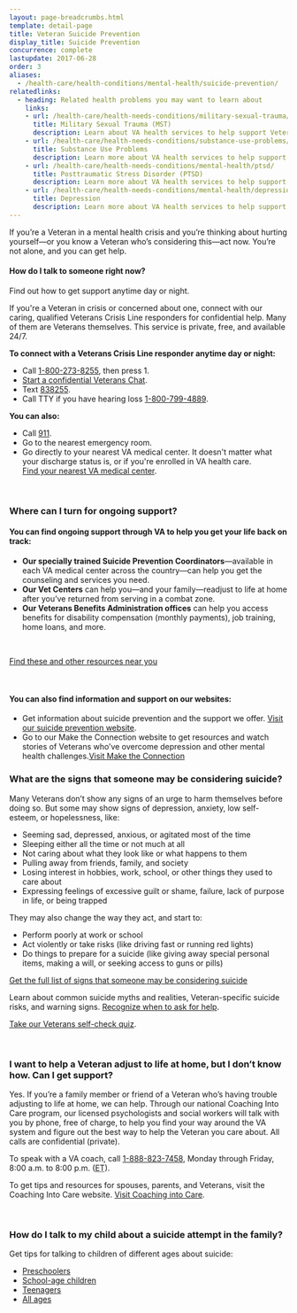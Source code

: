 ```yaml
---
layout: page-breadcrumbs.html
template: detail-page
title: Veteran Suicide Prevention
display_title: Suicide Prevention
concurrence: complete
lastupdate: 2017-06-28
order: 3
aliases:
  - /health-care/health-conditions/mental-health/suicide-prevention/
relatedlinks:
  - heading: Related health problems you may want to learn about
    links:
    - url: /health-care/health-needs-conditions/military-sexual-trauma/
      title: Military Sexual Trauma (MST)
      description: Learn about VA health services to help support Veterans dealing with issues related to military sexual trauma.
    - url: /health-care/health-needs-conditions/substance-use-problems/
      title: Substance Use Problems
      description: Learn more about VA health services to help support Veterans with substance use problems.
    - url: /health-care/health-needs-conditions/mental-health/ptsd/
      title: Posttraumatic Stress Disorder (PTSD)
      description: Learn more about VA health services to help support Veterans with PTSD.
    - url: /health-care/health-needs-conditions/mental-health/depression/
      title: Depression
      description: Learn more about VA health services to help support Veterans with depression.
---
```


<div class="va-introtext">

If you’re a Veteran in a mental health crisis and you’re thinking about hurting yourself—or you know a Veteran who’s considering this—act now. You’re not alone, and you can get help.

</div>

<div class="usa-alert usa-alert-warning">
  <div class="usa-alert-body">
	<h4 class="usa-alert-title">How do I talk to someone right now?</h4>
	<a id="crisis-expander-link">Find out how to get support anytime day or night.</a></h4>
	<div id="crisis-expander-content" class="expander-content expander-content-closed">
	  <div class="expander-content-inner usa-alert-text">
	    <p>If you're a Veteran in crisis or concerned about one, connect with our caring, qualified Veterans Crisis Line responders for confidential help. Many of them are Veterans themselves. This service is private, free, and available 24/7.</p>
	    <p><strong>To connect with a Veterans Crisis Line responder anytime day or night:</strong></p>
	    <ul>
              <li>Call <a href="tel:+1-800-273-8255">1-800-273-8255</a>, then press 1.</li>
	      <li><a href="https://www.veteranscrisisline.net/ChatTermsOfService.aspx?account=Veterans%20Chat/" class="no-external-icon">Start a confidential Veterans Chat</a>.</li>
  	      <li>Text <a href="sms:838255">838255</a>.</li>
		    <li>Call TTY if you have hearing loss <a href="tel:+1-800-799-4889">1-800-799-4889</a>.</li>
            </ul>
     	    <p><strong>You can also:</strong></p>
            <ul>
              <li>Call <a href="tel:911">911</a>.</li>
	      <li>Go to the nearest emergency room.</li>
		    <li>Go directly to your nearest VA medical center. It doesn't matter what your discharge status is, or if you're enrolled in VA health care.<br>
			    <a href="/find-locations/?facilityType=health">Find your nearest VA medical center</a>.</li>
	    </ul>
	  </div>
  	</div>
      </div>
    </div>

<br>

<div class="feature" markdown=“1”>

### Where can I turn for ongoing support?

#### You can find ongoing support through VA to help you get your life back on track:

- **Our specially trained Suicide Prevention Coordinators**—available in each VA medical center across the country—can help you get the counseling and services you need.
- **Our Vet Centers** can help you—and your family—readjust to life at home after you’ve returned from serving in a combat zone.
- **Our Veterans Benefits Administration offices** can help you access benefits for disability compensation (monthly payments), job training, home loans, and more.

<br>

<a href="https://www.veteranscrisisline.net/GetHelp/ResourceLocator.aspx" class="no-external-icon">Find these and other resources near you</a>

<br>

#### You can also find information and support on our websites:

- Get information about suicide prevention and the support we offer. [Visit our suicide prevention website](https://www.mentalhealth.va.gov/MENTALHEALTH/suicide_prevention/index.asp).
- Go to our Make the Connection website to get resources and watch stories of Veterans who’ve overcome depression and other mental health challenges.<a href="http://maketheconnection.net/" class="no-external-icon">Visit Make the Connection</a>

</div>

### What are the signs that someone may be considering suicide?

Many Veterans don’t show any signs of an urge to harm themselves before doing so. But some may show signs of depression, anxiety, low self-esteem, or hopelessness, like:

- Seeming sad, depressed, anxious, or agitated most of the time
- Sleeping either all the time or not much at all
- Not caring about what they look like or what happens to them
- Pulling away from friends, family, and society
- Losing interest in hobbies, work, school, or other things they used to care about
- Expressing feelings of excessive guilt or shame, failure, lack of purpose in life, or being trapped

They may also change the way they act, and start to:

- Perform poorly at work or school
- Act violently or take risks (like driving fast or running red lights)
- Do things to prepare for a suicide (like giving away special personal items, making a will, or seeking access to guns or pills)

<a href="https://www.veteranscrisisline.net/SignsOfCrisis/Identifying.aspx" class="no-external-icon">
Get the full list of signs that someone may be considering suicide
</a>

Learn about common suicide myths and realities, Veteran-specific suicide risks, and warning signs. [Recognize when to ask for help](https://www.mentalhealth.va.gov/suicide_prevention/whentoaskforhelp.asp).

[Take our Veterans self-check quiz](https://www.vetselfcheck.org/Welcome.cfm).

<br>

### I want to help a Veteran adjust to life at home, but I don’t know how. Can I get support?

Yes. If you’re a family member or friend of a Veteran who’s having trouble adjusting to life at home, we can help. Through our national Coaching Into Care program, our licensed psychologists and social workers will talk with you by phone, free of charge, to help you find your way around the VA system and figure out the best way to help the Veteran you care about. All calls are confidential (private).

To speak with a VA coach, call <a href="tel:+1-888-823-7458">1-888-823-7458</a>, Monday through Friday, 8:00 a.m. to 8:00 p.m. (<abbr title="eastern time">ET</abbr>).

To get tips and resources for spouses, parents, and Veterans, visit the Coaching Into Care website. [Visit Coaching into Care](https://www.mirecc.va.gov/coaching/).

<br>

### How do I talk to my child about a suicide attempt in the family?

Get tips for talking to children of different ages about suicide:

- [Preschoolers](https://www.mentalhealth.va.gov/suicide_prevention/howtotalkto4to8.asp)
- [School-age children](https://www.mentalhealth.va.gov/suicide_prevention/howtotalkto9to13.asp)
- [Teenagers](https://www.mentalhealth.va.gov/suicide_prevention/howtotalkto14to18.asp)
- [All ages](https://www.mirecc.va.gov/visn19/talk2kids/docs/Talk2Child_color.pdf)

<script type="text/javascript">

  // Toggle the expandable crisis info
  document.getElementById('crisis-expander-link')
    .addEventListener('click', function () {
      document.getElementById('crisis-expander-content').classList.toggle('expander-content-closed');
    });
</script>
